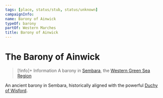 ```yaml
---
tags: [place, status/stub, status/unknown]
campaignInfo:
name: Barony of Ainwick
typeOf: barony
partOf: Western Marches
title: Barony of Ainwick
---
```

# The Barony of Ainwick
>[!info]+ Information
> A barony in [Sembara](<../sembara.md>), the [Western Green Sea Region](<../../../western-green-sea/western-green-sea-region.md>)

An ancient barony in Sembara, historically aligned with the powerful [Duchy of Wisford](<../heartlands/duchy-of-wisford.md>).